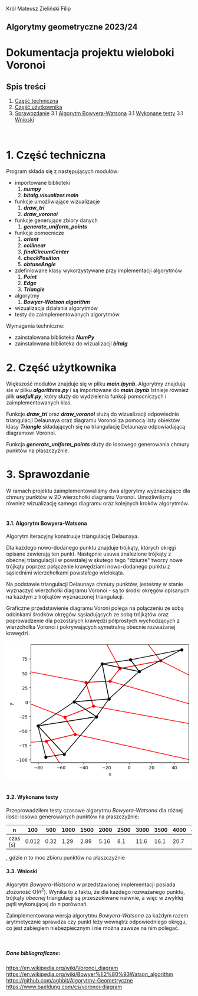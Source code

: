 Król Mateusz 
Zieliński Filip 
## Algorytmy geometryczne 2023/24
# Dokumentacja projektu wieloboki Voronoi
## Spis treści
1. [Część techniczna](#tech)
2. [Część użytkownika](#user)
3. [Sprawozdanie](#report)
3.1 [Algorytm Bowyera-Watsona](#bowyer)
3.1 [Wykonane testy](#tests)
3.1 [Wnioski](#wnio)

&nbsp;
&nbsp;
# 1. Część techniczna <a name="tech"></a>
Program składa się z następujących modułów:
- importowane biblioteki
    1. ***numpy***
    2. ***bitalg.visualizer.main***
- funkcje umożliwiające wizualizacje
    1. ***draw_tri***
    2. ***draw_voronoi***
- funkcje generujące zbiory danych
    1. ***generate_uniform_points***
- funkcje pomocnicze 
    1. ***orient***
    2. ***collinear***
    3. ***findCircumCenter***
    4. ***checkPosition***
    5. ***obtuseAngle***
- zdefiniowane klasy wykorzystywane przy implementacji algorytmów
    1. ***Point***
    2. ***Edge***
    3. ***Triangle***
- algorytmy
    1. ***Bowyer-Watson algorithm***
- wizualizacja działania algorytmów
- testy do zaimplementowanych algorytmów

Wymagania techniczne:
- zainstalowana biblioteka ***NumPy***
- zainstalowana biblioteka do wizualizacji ***bitalg***
&nbsp;
&nbsp;
# 2. Część użytkownika <a name="user"></a>
Większość modułów znajduje się w pliku ***main.ipynb***.
Algorytmy znajdują sie w pliku ***algorithms.py*** i są importowane do ***main.ipynb***
Istnieje również plik ***usefull.py***, który służy do wydzielenia funkcji pomocniczych i zaimplementowanych klas.

Funkcje ***draw_tri*** oraz ***draw_voronoi*** służą do wizualizacji odpowiednio triangulacji Delaunaya oraz diagramu Voronoi za pomocą listy obiektów klasy ***Triangle*** składających się na triangulację Delaunaya odpowiadającą diagramowi Voronoi.

Funkcja ***generate_uniform_points*** służy do losowego generowania chmury punktów na płaszczyźnie.
&nbsp;
&nbsp;
# 3. Sprawozdanie <a name="report"></a>

W ramach projektu zaimplementowaliśmy dwa algorytmy wyznaczające dla chmury punktów w 2D wierzchołki diagramu Voronoi. 
Umożliwilismy również wizualizację samego diagramu oraz kolejnych kroków algorytmów.
&nbsp;
#### 3.1. Algorytm Bowyera-Watsona <a name="bowyer"></a>
Algorytm iteracyjny konstruuje triangulację Delaunaya.

Dla każdego nowo-dodanego punktu znajduje trójkąty, których okręgi opisane zawierają ten punkt.
Następnie usuwa znalezione trójkąty z obecnej triangulacji i w powstałej w skutego tego "dziurze" tworzy nowe trójkąty poprzez połączenie krawędziami nowo-dodanego punktu z sąsiednimi wierzchołkami powstałego wielokąta.

Na podstawie triangulacji Delaunaya chmury punktów, jesteśmy w stanie wyznaczyć wierzchołki diagramu Voronoi - są to środki okręgów opisanych na każdym z trójkątów wyznaczonej triangulacji.

Graficzne przedstawienie diagramu Voroni polega na połączeniu ze sobą odcinkami środków okręgów sąsiadujących ze sobą trójkątów oraz poprowadzenie dla pozostałych krawędzi półprostych wychodzących z wierzchołka Voronoi i pokrywających symetralną obecnie rozważanej krawędzi.

![example1](example1.png)
&nbsp;

#### 3.2. Wykonane testy <a name="tests"></a>
Przeprowadziłem testy czasowe algorytmu *Bowyera-Watsona* dla różnej ilości losowo generowanych punktów na płaszczyźnie:

| n   | 100  | 500  | 1000 | 1500 | 2000 | 2500 | 3000 | 3500 | 4000 | 4500 | 5000 | 10000 |
------|------|------|------|------|------|------|------|------|------|------|------|-------|
| czas [s] | 0.012 | 0.32 | 1.29 | 2.89 | 5.16 | 8.1 | 11.6 | 16.1 | 20.7 | 26.2 | 32.4 | 130   |


, gdzie *n* to moc zbioru punktów na płaszczyźnie
&nbsp;

#### 3.3. Wnioski <a name="wnio"></a>

Algorytm *Bowyera-Watsona* w przedstawionej implementacji posiada złożoność O(*n<sup>2</sup>*). Wynika to z faktu, że dla każdego rozważanego punktu, trójkąty *obecnej* triangulacji są przeszukiwane naiwnie, a więc w zwykłej pętli wykonującej do *n* porównań.

Zaimplementowana wersja algorytmu *Bowyera-Watsona* za każdym razem arytmetycznie sprawdza czy punkt leży wewnątrz odpowiedniego okręgu, co jest zabiegiem niebezpiecznym i nie można zawsze na nim polegać.

&nbsp;
&nbsp;

##### Dane bibliograficzne:
https://en.wikipedia.org/wiki/Voronoi_diagram
https://en.wikipedia.org/wiki/Bowyer%E2%80%93Watson_algorithm
https://github.com/aghbit/Algorytmy-Geometryczne
https://www.baeldung.com/cs/voronoi-diagram